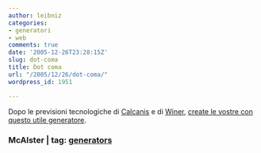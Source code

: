 ```yaml
---
author: leibniz
categories:
- generatori
- web
comments: true
date: '2005-12-26T23:28:15Z'
slug: dot-coma
title: Dot coma
url: "/2005/12/26/dot-coma/"
wordpress_id: 1951

---
```

Dopo le previsioni tecnologiche di [Calcanis](http://www.calacanis.com/2005/12/23/my-predictions-for-2006/) e di [Winer](http://scripting.wordpress.com/2005/12/23/2006-predictions/), [create le vostre con questo utile generatore](http://www.mcalisterdesigns.com/blog/dotcom_predictions.php).

### McAlster | tag: [generators](http://www.technorati.com/tags/generators)
